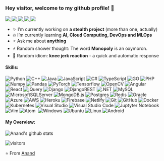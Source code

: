 ### Hey visitor, welcome to my github profile! 👋

<a href="https://www.linkedin.com/in/anandavigneshvs/">
 <img src="https://img.shields.io/badge/LinkedIn-%230077B5.svg?style=flat&logo=Linkedin&logoColor=white"/>
</a>
<a href="https://avignesh.com">
 <img src="https://img.shields.io/badge/-Portfolio-%230077?style=flat&logo=firefox&logoColor=white"/>
<a href="https://leetcode.com/GN-z11/">
 <img src="https://img.shields.io/badge/-LeetCode-FFA116?style=flat&logo=LeetCode&logoColor=white"/>
</a>
<a href="https://gnz11.medium.com/">
 <img src="https://img.shields.io/badge/Medium-%23000000.svg?style=flat&logo=Medium&logoColor=white"/>
</a>
<a href="https://www.youtube.com/watch?v=xvFZjo5PgG0">
 <img src="https://img.shields.io/badge/Reddit-FF4500?style=flat&logo=Reddit&logoColor=white"/>
</a>
<!-- </a>
<a href="https://medium.com">
  <img align="left" alt="" width="22px" src="https://cdn.jsdelivr.net/npm/simple-icons@v3/icons/medium.svg"/>
</a> -->

<div>
<p>

- ✨ I’m currently working on **a stealth project** (more than one, actually)
- 🔥 I’m currently learning **AI, Cloud Computing, DevOps and MLOps**
- ⭐ Ask me about **anything**
- ⚡ Random shower thought: The word **Monopoly** is an oxymoron.
- 🌟 Random idiom: **knee jerk reaction** - a quick and automatic response

</h4>
</div>

#### Skills:
![Python](https://img.shields.io/badge/-Python-05122A?style=flat&logo=python)&nbsp;![C++](https://img.shields.io/badge/-C++-05122A?style=flat&logo=C%2B%2B)&nbsp;![Java](https://img.shields.io/badge/-Java-05122A?style=flat&logo=Java&logoColor=FFA518)&nbsp;![JavaScript](https://img.shields.io/badge/-JavaScript-05122A?style=flat&logo=javascript)&nbsp;![C#](https://img.shields.io/badge/-C%23-05122A?style=flat&logo=csharp)&nbsp;![TypeScript](https://img.shields.io/badge/-TypeScript-05122A?style=flat&logo=typescript)&nbsp;![GO](https://img.shields.io/badge/-GO-05122A?style=flat&logo=go)&nbsp;![PHP](https://img.shields.io/badge/-PHP-05122A?style=flat&logo=php)&nbsp;![Numpy](https://img.shields.io/badge/-Numpy-05122A?style=flat&logo=numpy)&nbsp;![Pandas](https://img.shields.io/badge/-Pandas-05122A?style=flat&logo=pandas)&nbsp;![PyTorch](https://img.shields.io/badge/-PyTorch-05122A?style=flat&logo=pytorch)&nbsp;![Tensorflow](https://img.shields.io/badge/-Tensorflow-05122A?style=flat&logo=tensorflow)&nbsp;![OpenCV](https://img.shields.io/badge/-OpenCV-05122A?style=flat&logo=opencv)&nbsp;![Angular](https://img.shields.io/badge/-Angular-05122A?style=flat&logo=angular&logoColor=007ACC)&nbsp;![React](https://img.shields.io/badge/-React-05122A?style=flat&logo=react)&nbsp;![jQuery](https://img.shields.io/badge/-jQuery-05122A?style=flat&logo=jQuery)&nbsp;![Django](https://img.shields.io/badge/-Django-05122A?style=flat&logo=django)&nbsp;![DjangoREST](https://img.shields.io/badge/-DjangoREST-05122A?style=flat&logo=django&logoColor=red)&nbsp;![.NET](https://img.shields.io/badge/-.NET-05122A?style=flat&logo=.NET)&nbsp;![MySQL](https://img.shields.io/badge/-MySQL-05122A?style=flat&logo=mysql)&nbsp;![MicrosoftSQLServer](https://img.shields.io/badge/-Microsoft%20SQL%20Server-05122A?style=flat&logo=microsoft%20sql%20server)&nbsp;![MongoDB.js](https://img.shields.io/badge/-MongoDB-05122A?style=flat&logo=mongodb)&nbsp;![Postgres](https://img.shields.io/badge/-PostgreSQL-05122A?style=flat&logo=postgresql)&nbsp;![Redis](https://img.shields.io/badge/-Redis-05122A?style=flat&logo=redis)&nbsp;![Oracle](https://img.shields.io/badge/-Oracle-05122A?style=flat&logo=oracle)&nbsp;![Azure](https://img.shields.io/badge/-Azure-05122A?style=flat&logo=azure-devops)&nbsp;![AWS](https://img.shields.io/badge/-AWS-05122A?style=flat&logo=amazon-aws)&nbsp;![Heroku](https://img.shields.io/badge/-Heroku-05122A?style=flat&logo=heroku)&nbsp;![Firebase](https://img.shields.io/badge/-Firebase-05122A?style=flat&logo=firebase)&nbsp;![Netlify](https://img.shields.io/badge/-Netlify-05122A?style=flat&logo=netlify)&nbsp;![Git](https://img.shields.io/badge/-Git-05122A?style=flat&logo=git)&nbsp;![GitHub](https://img.shields.io/badge/-GitHub-05122A?style=flat&logo=github)&nbsp;![Docker](https://img.shields.io/badge/-Docker-05122A?style=flat&logo=docker)&nbsp;![Kubernetes](https://img.shields.io/badge/-Kubernetes-05122A?style=flat&logo=kubernetes)&nbsp;![Visual Studio](https://img.shields.io/badge/-Visual%20Studio-05122A?style=flat&logo=visual-studio&logoColor=800080)&nbsp;![Visual Studio Code](https://img.shields.io/badge/-Visual%20Studio%20Code-05122A?style=flat&logo=visual-studio-code&logoColor=007ACC)&nbsp;![Juptyter Notebook](https://img.shields.io/badge/-Jupyter-05122A?style=flat&logo=jupyter)&nbsp;![Vim](https://img.shields.io/badge/-VIM-05122A?style=flat&logo=vim)&nbsp;![Atom](https://img.shields.io/badge/-Atom-05122A?style=flat&logo=atom&logoColor=00FF00)&nbsp;  ![Windows](https://img.shields.io/badge/-Windows-05122A?style=flat&logo=windows)&nbsp;![Ubuntu](https://img.shields.io/badge/-Ubuntu-05122A?style=flat&logo=Ubuntu)&nbsp;![Linux](https://img.shields.io/badge/-Linux-05122A?style=flat&logo=Linux)&nbsp;![Android](https://img.shields.io/badge/-Android-05122A?style=flat&logo=Android)&nbsp;
<p>

#### My Overview: 

![Anand's github stats](https://github-readme-stats.vercel.app/api?username=gnzeleven&show_icons=true)
<p>

<!-- Optional Visitors badge: -->
![visitors](https://visitor-badge.laobi.icu/badge?page_id=gnzeleven.gnzeleven)

⭐️ From [Anand](https://github.com/gnzeleven) 

<br />
